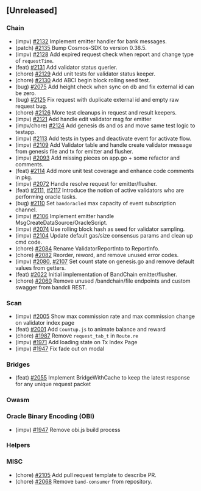 <!--
(feat): New feature
(impv): Improvement / Enhancement
(docs): Documentation
(bugs): Bug fixes
(chore): Chore/cleanup work
-->

## [Unreleased]

### Chain

- (impv) [\#2132](https://github.com/bandprotocol/bandchain/pull/2132) Implement emitter handler for bank messages.
- (patch) [\#2135](https://github.com/bandprotocol/bandchain/pull/2135) Bump Cosmos-SDK to version 0.38.5.
- (impv) [\#2128](https://github.com/bandprotocol/bandchain/pull/2128) Add expired request check when report and change type of `requestTime`.
- (feat) [\#2131](https://github.com/bandprotocol/bandchain/pull/2131) Add validator status querier.
- (chore) [\#2129](https://github.com/bandprotocol/bandchain/pull/2129) Add unit tests for validator status keeper.
- (chore) [\#2130](https://github.com/bandprotocol/bandchain/pull/2130) Add ABCI begin block rolling seed test.
- (bug) [\#2075](https://github.com/bandprotocol/bandchain/pull/2075) Add height check when sync on db and fix external id can be zero.
- (bug) [\#2125](https://github.com/bandprotocol/bandchain/pull/2125) Fix request with duplicate external id and empty raw request bug.
- (chore) [\#2126](https://github.com/bandprotocol/bandchain/pull/2126) More test cleanups in request and result keepers.
- (impv) [\#2121](https://github.com/bandprotocol/bandchain/pull/2121) Add handle edit validator msg for emitter
- (impv/chore) [\#2124](https://github.com/bandprotocol/bandchain/pull/2124) Add genesis ds and os and move same test logic to testapp.
- (impv) [\#2113](https://github.com/bandprotocol/bandchain/pull/2113) Add tests in types and deactivate event for activate flow.
- (impv) [\#2109](https://github.com/bandprotocol/bandchain/pull/2109) Add Validator table and handle create validator message from genesis file and tx for emitter and flusher.
- (impv) [\#2093](https://github.com/bandprotocol/bandchain/pull/2093) Add missing pieces on app.go + some refactor and comments.
- (feat) [\#2114](https://github.com/bandprotocol/bandchain/pull/2114) Add more unit test coverage and enhance code comments in pkg.
- (impv) [\#2072](https://github.com/bandprotocol/bandchain/pull/2072) Handle resolve request for emitter/flusher.
- (feat) [\#2111](https://github.com/bandprotocol/bandchain/pull/2111), [\#2117](https://github.com/bandprotocol/bandchain/pull/2117) Introduce the notion of active validators who are performing oracle tasks.
- (bug) [\#2110](https://github.com/bandprotocol/bandchain/pull/2074) Set `bandoracled` max capacity of event subscription channel.
- (impv) [\#2106](https://github.com/bandprotocol/bandchain/pull/2106) Implement emitter handle MsgCreateDataSource/OracleScript.
- (impv) [\#2074](https://github.com/bandprotocol/bandchain/pull/2074) Use rolling block hash as seed for validator sampling.
- (impv) [\#2104](https://github.com/bandprotocol/bandchain/pull/2104) Update default gas/size consensus params and clean up cmd code.
- (chore) [\#2084](https://github.com/bandprotocol/bandchain/pull/2084) Rename ValidatorReportInto to ReportInfo.
- (chore) [\#2082](https://github.com/bandprotocol/bandchain/pull/2082) Reorder, reword, and remove unused error codes.
- (impv) [\#2080](https://github.com/bandprotocol/bandchain/pull/2080), [\#2107](https://github.com/bandprotocol/bandchain/pull/2107) Set count state on genesis.go and remove default values from getters.
- (feat) [\#2022](https://github.com/bandprotocol/bandchain/pull/2022) Initial implementation of BandChain emitter/flusher.
- (chore) [\#2060](https://github.com/bandprotocol/bandchain/pull/2060) Remove unused /bandchain/file endpoints and custom swagger from bandcli REST.

### Scan

- (impv) [\#2005](https://github.com/bandprotocol/bandchain/pull/2005) Show max commission rate and max commission change on validator index page
- (feat) [\#2001](https://github.com/bandprotocol/bandchain/pull/2001) Add `Countup.js` to animate balance and reward
- (chore) [\#1987](https://github.com/bandprotocol/bandchain/pull/1987) Remove `request_tab_t` in `Route.re`
- (impv) [\#1971](https://github.com/bandprotocol/bandchain/pull/1971) Add loading state on Tx Index Page
- (impv) [\#1947](https://github.com/bandprotocol/bandchain/pull/1947) Fix fade out on modal

### Bridges

- (feat) [\#2055](https://github.com/bandprotocol/bandchain/pull/2055) Implement BridgeWithCache to keep the latest response for any unique request packet

### Owasm

### Oracle Binary Encoding (OBI)

- (impv) [#1947](https://github.com/bandprotocol/bandchain/pull/2065) Remove obi.js build process

### Helpers

### MISC

- (chore) [\#2105](https://github.com/bandprotocol/bandchain/pull/2105) Add pull request template to describe PR.
- (chore) [\#2068](https://github.com/bandprotocol/bandchain/pull/2068) Remove `band-consumer` from repository.
